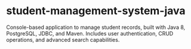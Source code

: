 # student-management-system-java
Console-based application to manage student records, built with Java 8, PostgreSQL, JDBC, and Maven. Includes user authentication, CRUD operations, and advanced search capabilities.
